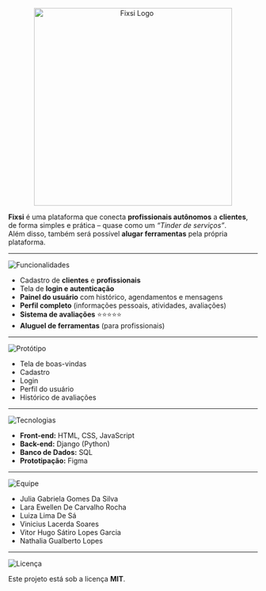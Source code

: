 <p align="center">
  <img src="https://i.imgur.com/Yr00EEf.png" alt="Fixsi Logo" width="400"/>
</p>

**Fixsi** é uma plataforma que conecta **profissionais autônomos** a **clientes**, de forma simples e prática – quase como um *“Tinder de serviços”*.  
Além disso, também será possível **alugar ferramentas** pela própria plataforma.  

---

![Funcionalidades](https://img.shields.io/badge/🚀%20Funcionalidades-FF700C?style=for-the-badge&labelColor=FF700C&color=FF700C)

- Cadastro de **clientes** e **profissionais**  
- Tela de **login e autenticação**  
- **Painel do usuário** com histórico, agendamentos e mensagens  
- **Perfil completo** (informações pessoais, atividades, avaliações)  
- **Sistema de avaliações** ⭐⭐⭐⭐⭐  
- **Aluguel de ferramentas** (para profissionais)  

---

![Protótipo](https://img.shields.io/badge/🖼️%20Protótipo%20no%20Figma-FF700C?style=for-the-badge&labelColor=FF700C&color=FF700C)

- Tela de boas-vindas  
- Cadastro  
- Login  
- Perfil do usuário  
- Histórico de avaliações  

---

![Tecnologias](https://img.shields.io/badge/🛠️%20Tecnologias%20Utilizadas-FF700C?style=for-the-badge&labelColor=FF700C&color=FF700C)

- **Front-end:** HTML, CSS, JavaScript  
- **Back-end:** Django (Python)  
- **Banco de Dados:** SQL  
- **Prototipação:** Figma  

---

![Equipe](https://img.shields.io/badge/👩‍💻%20Equipe-FF700C?style=for-the-badge&labelColor=FF700C&color=FF700C)

- Julia Gabriela Gomes Da Silva  
- Lara Ewellen De Carvalho Rocha  
- Luiza Lima De Sá  
- Vinicius Lacerda Soares  
- Vitor Hugo Sátiro Lopes Garcia  
- Nathalia Gualberto Lopes  

---

![Licença](https://img.shields.io/badge/📜%20Licença-FF700C?style=for-the-badge&labelColor=FF700C&color=FF700C)

Este projeto está sob a licença **MIT**.  
